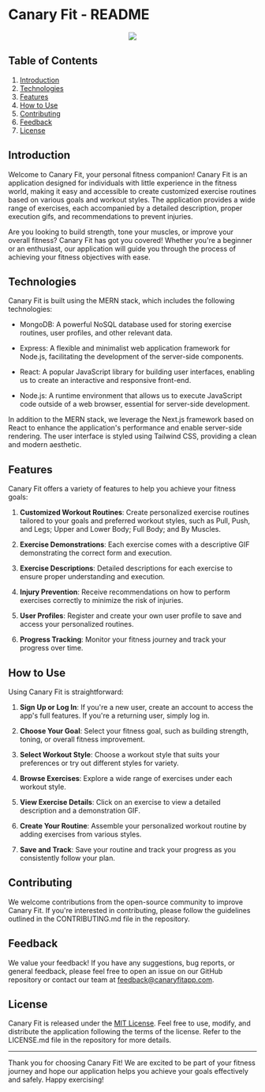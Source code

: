 # Canary Fit - README

<center><img src='https://i.ibb.co/r3Gsjzc/Logo-insta-removebg-preview.png'></center>

## Table of Contents

1. [Introduction](#introduction)
2. [Technologies](#technologies)
3. [Features](#features)
4. [How to Use](#how-to-use)
5. [Contributing](#contributing)
6. [Feedback](#feedback)
7. [License](#license)

## Introduction

Welcome to Canary Fit, your personal fitness companion! Canary Fit is an application designed for individuals with little experience in the fitness world, making it easy and accessible to create customized exercise routines based on various goals and workout styles. The application provides a wide range of exercises, each accompanied by a detailed description, proper execution gifs, and recommendations to prevent injuries.

Are you looking to build strength, tone your muscles, or improve your overall fitness? Canary Fit has got you covered! Whether you're a beginner or an enthusiast, our application will guide you through the process of achieving your fitness objectives with ease.

## Technologies

Canary Fit is built using the MERN stack, which includes the following technologies:

- MongoDB: A powerful NoSQL database used for storing exercise routines, user profiles, and other relevant data.

- Express: A flexible and minimalist web application framework for Node.js, facilitating the development of the server-side components.

- React: A popular JavaScript library for building user interfaces, enabling us to create an interactive and responsive front-end.

- Node.js: A runtime environment that allows us to execute JavaScript code outside of a web browser, essential for server-side development.

In addition to the MERN stack, we leverage the Next.js framework based on React to enhance the application's performance and enable server-side rendering. The user interface is styled using Tailwind CSS, providing a clean and modern aesthetic.


## Features

Canary Fit offers a variety of features to help you achieve your fitness goals:

1. **Customized Workout Routines**: Create personalized exercise routines tailored to your goals and preferred workout styles, such as Pull, Push, and Legs; Upper and Lower Body; Full Body; and By Muscles.

2. **Exercise Demonstrations**: Each exercise comes with a descriptive GIF demonstrating the correct form and execution.

3. **Exercise Descriptions**: Detailed descriptions for each exercise to ensure proper understanding and execution.

4. **Injury Prevention**: Receive recommendations on how to perform exercises correctly to minimize the risk of injuries.

5. **User Profiles**: Register and create your own user profile to save and access your personalized routines.

6. **Progress Tracking**: Monitor your fitness journey and track your progress over time.

## How to Use

Using Canary Fit is straightforward:

1. **Sign Up or Log In**: If you're a new user, create an account to access the app's full features. If you're a returning user, simply log in.

2. **Choose Your Goal**: Select your fitness goal, such as building strength, toning, or overall fitness improvement.

3. **Select Workout Style**: Choose a workout style that suits your preferences or try out different styles for variety.

4. **Browse Exercises**: Explore a wide range of exercises under each workout style.

5. **View Exercise Details**: Click on an exercise to view a detailed description and a demonstration GIF.

6. **Create Your Routine**: Assemble your personalized workout routine by adding exercises from various styles.

7. **Save and Track**: Save your routine and track your progress as you consistently follow your plan.

## Contributing

We welcome contributions from the open-source community to improve Canary Fit. If you're interested in contributing, please follow the guidelines outlined in the CONTRIBUTING.md file in the repository.

## Feedback

We value your feedback! If you have any suggestions, bug reports, or general feedback, please feel free to open an issue on our GitHub repository or contact our team at feedback@canaryfitapp.com.

## License

Canary Fit is released under the [MIT License](https://example.com/canary_fit_license). Feel free to use, modify, and distribute the application following the terms of the license. Refer to the LICENSE.md file in the repository for more details.

---

Thank you for choosing Canary Fit! We are excited to be part of your fitness journey and hope our application helps you achieve your goals effectively and safely. Happy exercising!
